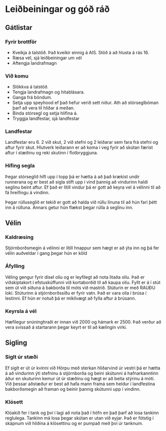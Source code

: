 # Leiðbeiningar og góð ráð

## Gátlistar

### Fyrir brottför
- Kveikja á talstöð. Það kveikir einnig á AIS. Stöð á að hlusta á rás 16.
- Ræsa vél, sjá leiðbeiningar um vél
- Aftengja landrafmagn

### Við komu
- Slökkva á talstöð.
- Tengja landrafmagn og hitablásara.
- Ganga frá böndum.
- Setja upp speyhood ef það hefur verið sett niður. Ath að stórseglbóman þarf að vera til hliðar á meðan.
- Binda stórsegl og setja hlífina á.
- Tryggja landfestar, sjá landfestar

### Landfestar
Landfestar eru 6. 2 við skut, 2 við stefni og 2 leiðarar sem fara frá stefni og aftur fyrir skut. Hlutverk leiðarann er að koma í veg fyrir að skútan færist aftur í stæðinu og reki skutinn í flotbryggjuna.

### Hífing segla
Þegar stórseglið híft upp í topp þá er hætta á að það krækist undir runnerana og er best að sigla stíft upp í vind þannig að vindurinn haldi seglinu beint aftur. Ef það er lítill vindur þá er gott að keyra vel á vélinni til að fá hreifingu á vindinn.

Þegar rúlluseglið er tekið er gott að halda við rúllu línuna til að hún fari þétt inn á rúlluna. Annars getur hún flækst þegar rúlla á seglinu inn.

## Vélin

### Kaldræsing
Stjórnborðsmegin á vélinni er lítill hnappur sem hægt er að ýta inn og þá fer vélin auðveldar í gang þegar hún er köld

### Áfylling
Véling gengur fyrir dísel olíu og er leyfilegt að nota litaða olíu. Það er viðskiptakort í efstuskúffunni við kortaborðið til að kaupa olíu. Fyllt er á í stút sem út við síðuna á bakborða til móts við mastrið. Stúturin er með RAUÐU loki. Stúturinn á stjórnborðssíðu er fyrir vatn. Það er vara olía í brúsa í lestinni. Ef hún er notuð þá er mikilvægt að fylla aftur á brúsann.

### Keyrsla á vél
Hæfilegur snúninghraði er innan við 2000 og hámark er 2500. Það verður að vera svissað á startarann þegar keyrt er til að kælingin virki.

## Sigling

### Siglt úr stæði
Ef siglt er út úr kvínni við Hörpu með sterkan hliðarvind úr vestri þá er hætta á að vindurinn ýti stefninu á stjórnborða og beini skútunni á hafnarkanntinn áður en skuturinn kemur út úr stæðinu og hægt er að beita stýrinu á móti. Við þessar aðstæður er best að hafa mann framá sem heldur í landfestina bakborðsmegin að framan og beinir þannig skútunni upp í vindinn.

### Klósett
Klóakið fer í tank og því í lagi að nota það í höfn en það þarf að losa tankinn reglulega. Tankinn má losa þegar skútan er utan við eyjar. Það er fótstig í skápnum við hliðina á klósettinu og er pumpað með því úr tanknum.
